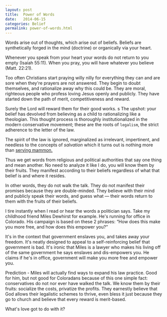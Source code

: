 ```yaml
---
layout: post
title:  Power of Words
date:   2014-06-15
categories: Belief
permalink: power-of-words.html
---
```

Words arise out of thoughts, which arise out of beliefs. Beliefs are synthetically forged in the mind (doctrine) or organically via your heart.

Whenever you speak from your heart your words do not return to you empty (Isaiah 55:11). When you pray, you will have whatever you believe (Matt. 22:21).

Too often Christians start praying willy nilly for everything they can and are sore when they're prayers are not answered. They begin to doubt themselves, and rationalize away why this could be. They are moral, righteous people who profess loving Jesus openly and publicly. They have started down the path of merit, competitiveness and reward.

Surely the Lord will reward them for their good works.
s
The upshot: your belief has devolved from believing as a child to rationalizing like a theologian. This thought process is thoroughly institutionalized in the modern conservative movement; these are the roots of `legalism`, the strict adherence to the letter of the law.

The spirit of the law is ignored, marginalized as irrelevant, impertinent, and needless to the concepts of *salvation* which it turns out is nothing more than <a href="http://9fruitsofthespirit.com/mammon-institutionalized.html">serving mammon.</a>

Thus we get words from religious and political authorities that say one thing and mean another. No need to analyze it like I do, you will know them by their fruits. They manifest according to their beliefs regardless of what that belief is and where it resides.

In other words, they do not walk the talk. They do not manifest their promises because they are double-minded. They believe with their mind and publicly speak their words, and guess what &mdash; their words return to them with the fruits of their beliefs.

I tire instantly when I read or hear the words a politician says. Take my childhood friend Miles Dewhirst for example. He's running for office in Colorado. His campaign is based on these 2 phrases:  “How does this make you more free, and how does this empower you?”

It's in the context that government enslaves you, and takes away your freedom. It's neatly designed to appeal to a self-reinforcing belief that government is bad. It's ironic that Miles is a lawyer who makes his living off of the same government he says enslaves and dis-empowers you. He claims if he's in office, government will make you more free and empower you.

Prediction - Miles will actually find ways to expand his law practice. Good for him, but not good for Coloradans because of this one simple fact: conservatives do not nor ever have walked the talk. We know them by their fruits: socialize the costs, privatize the profits. They earnestly believe that God allows their legalistic schemes to thrive, even bless it just because they go to church and believe that every reward is merit-based.

What's love got to do with it?